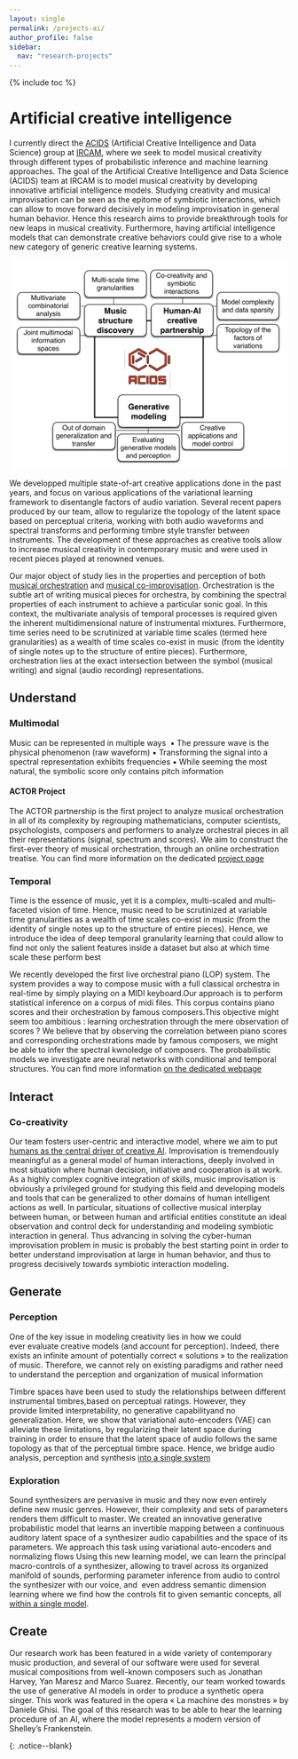 ```yaml
---
layout: single
permalink: /projects-ai/
author_profile: false
sidebar:
  nav: "research-projects"
---
```

<script language="JavaScript" type="text/javascript" src="https://code.jquery.com/jquery-latest.min.js"></script>
<script>
$(document).ready(function(){
    $(".abuttons").click(function () {
        var idname= $(this).data('divid');
        $("#"+idname).show("slow");
    });
    $("#div1").hide();
    $("#div2").hide();
    $("#div3").hide();
});
</script>
{% include toc %}

<div markdown = "1">

# Artificial creative intelligence

I currently direct the [ACIDS](http://acids.ircam.fr) (Artificial Creative Intelligence and Data Science) group at [IRCAM](http://www.ircam.fr), where we seek to model musical creativity through different types of probabilistic inference and machine learning approaches. The goal of the Artificial Creative Intelligence and Data Science (ACIDS) team at IRCAM is to model musical creativity by developing innovative artificial intelligence models. Studying creativity and musical improvisation can be seen as the epitome of symbiotic interactions, which can allow to move forward decisively in modeling improvisation in general human behavior. Hence this research aims to provide breakthrough tools for new leaps in musical creativity. Furthermore, having artificial intelligence models that can demonstrate creative behaviors could give rise to a whole new category of generic creative learning systems.

<img src="../images/research/axes_full.svg">

We developped multiple state-of-art creative applications done in the past years, and focus on various applications of the variational learning framework to disentangle factors of audio variation. Several recent papers produced by our team, allow to regularize the topology of the latent space based on perceptual criteria, working with both audio waveforms and spectral transforms and performing timbre style transfer between instruments. The development of these approaches as creative tools allow to increase musical creativity in contemporary music and were used in recent pieces played at renowned venues.

Our major object of study lies in the properties and perception of both [musical orchestration](/projects-orchestration) and [musical co-improvisation](/projects-ai/). Orchestration is the subtle art of writing musical pieces for orchestra, by combining the spectral properties of each instrument to achieve a particular sonic goal. In this context, the multivariate analysis of temporal processes is required given the inherent multidimensional nature of instrumental mixtures. Furthermore, time series need to be scrutinized at variable time scales (termed here granularities) as a wealth of time scales co-exist in music (from the identity of single notes up to the structure of entire pieces). Furthermore, orchestration lies at the exact intersection between the symbol (musical writing) and signal (audio recording) representations.

## Understand

### Multimodal

Music can be represented in multiple ways 
▪    The pressure wave is the physical phenomenon (raw waveform)
▪    Transforming the signal into a spectral representation exhibits frequencies
▪    While seeming the most natural, the symbolic score only contains pitch information

#### ACTOR Project

The ACTOR partnership is the first project to analyze musical orchestration in all of its complexity by regrouping mathematicians, computer scientists, psychologists, composers and performers to analyze orchestral pieces in all their representations (signal, spectrum and scores). We aim to construct the first-ever theory of musical orchestration, through an online orchestration treatise. You can find more information on the dedicated [project page](https://www.actorproject.org/)

### Temporal

Time is the essence of music, yet it is a complex, multi-scaled and multi-faceted vision of time. Hence, music need to be scrutinized at variable time granularities as a wealth of time scales co-exist in music (from the identity of single notes up to the structure of entire pieces). Hence, we introduce the idea of deep temporal granularity learning that could allow to find not only the salient features inside a dataset but also at which time scale these perform best

We recently developed the first live orchestral piano (LOP) system. The system provides a way to compose music with a full classical orchestra in real-time by simply playing on a MIDI keyboard.Our approach is to perform statistical inference on a corpus of midi files. This corpus contains piano scores and their orchestration by famous composers.This objective might seem too ambitious : learning orchestration through the mere observation of scores ? We believe that by observing the correlation between piano scores and corresponding orchestrations made by famous composers, we might be able to infer the spectral kwnoledge of composers. The probabilistic models we investigate are neural networks with conditional and temporal structures. You can find more information [on the dedicated webpage](https://qsdfo.github.io/LOP/)

## Interact

### Co-creativity

Our team fosters user-centric and interactive model, where we aim to put [humans as the central driver of creative AI](http://repmus.ircam.fr/dyci2/home). Improvisation is tremendously meaningful as a general model of human interactions, deeply involved in most situation where human decision, initiative and cooperation is at work. As a highly complex cognitive integration of skills, music improvisation is obviously a privileged ground for studying this field and developing models and tools that can be generalized to other domains of human intelligent actions as well. In particular, situations of collective musical interplay between human, or between human and artificial entities constitute an ideal observation and control deck for understanding and modeling symbiotic interaction in general. Thus advancing in solving the cyber-human improvisation problem in music is probably the best starting point in order to better understand improvisation at large in human behavior, and thus to progress decisively towards symbiotic interaction modeling.

## Generate

### Perception

One of the key issue in modeling creativity lies in how we could ever evaluate creative models (and account for perception). Indeed, there exists an infinite amount of potentially correct « solutions » to the realization of music. Therefore, we cannot rely on existing paradigms and rather need to understand the perception and organization of musical information

Timbre spaces have been used to study the relationships between different instrumental timbres,based on perceptual ratings. However, they provide limited interpretability, no generative capabilityand no generalization. Here, we show that variational auto-encoders (VAE) can alleviate these limitations, by regularizing their latent space during training in order to ensure that the latent space of audio follows the same topology as that of the perceptual timbre space. Hence, we bridge audio analysis, perception and synthesis [into a single system](https://acids-ircam.github.io/variational-timbre/)

### Exploration

Sound synthesizers are pervasive in music and they now even entirely define new music genres. However, their complexity and sets of parameters renders them difficult to master. We created an innovative generative probabilistic model that learns an invertible mapping between a continuous auditory latent space of a synthesizer audio capabilities and the space of its parameters. We approach this task using variational auto-encoders and normalizing flows Using this new learning model, we can learn the principal macro-controls of a synthesizer, allowing to travel across its organized manifold of sounds, performing parameter inference from audio to control the synthesizer with our voice, and  even address semantic dimension learning where we find how the controls fit to given semantic concepts, all [within a single model](https://acids-ircam.github.io/flow_synthesizer/). 

## Create

Our research work has been featured in a wide variety of contemporary music production, and several of our software were used for several musical compositions from well-known composers such as Jonathan Harvey, Yan Maresz and Marco Suarez. Recently, our team worked towards the use of generative AI models in order to produce a synthetic opera singer. This work was featured in the opera « La machine des monstres » by Daniele Ghisi. The goal of this research was to be able to hear the learning procedure of an AI, where the model represents a modern version of Shelley’s Frankenstein.

</div>{: .notice--blank}
